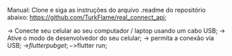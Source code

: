 Manual:
Clone e siga as instruções do arquivo .readme do repositório abaixo:
https://github.com/TurkFlame/real_connect_api;

-> Conecte seu celular ao seu computador / laptop usando um cabo USB;
-> Ative o modo de desenvolvedor do seu celular;
-> permita a conexão via USB;
->$flutter pub get;
->$flutter run;
